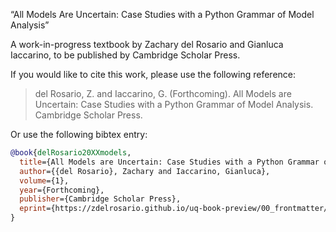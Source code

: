 “All Models Are Uncertain: Case Studies with a Python Grammar of Model Analysis”

A work-in-progress textbook by Zachary del Rosario and Gianluca Iaccarino, to be published by Cambridge Scholar Press.

If you would like to cite this work, please use the following reference:

> del Rosario, Z. and Iaccarino, G. (Forthcoming). All Models are Uncertain: Case Studies with a Python Grammar of Model Analysis. Cambridge Scholar Press.

Or use the following bibtex entry:

```bibtex
@book{delRosario20XXmodels,
  title={All Models are Uncertain: Case Studies with a Python Grammar of Model Analysis},
  author={{del Rosario}, Zachary and Iaccarino, Gianluca},
  volume={1},
  year={Forthcoming},
  publisher={Cambridge Scholar Press},
  eprint={https://zdelrosario.github.io/uq-book-preview/00_frontmatter/landing-page.html}
}
```
